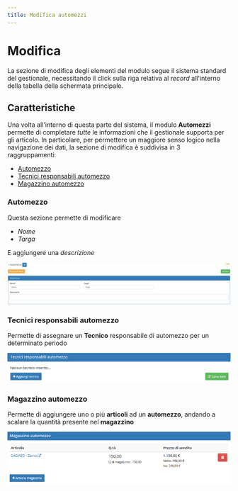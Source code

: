 ```yaml
---
title: Modifica automezzi
---
```


# Modifica

La sezione di modifica degli elementi del modulo segue il sistema standard del gestionale, necessitando il click sulla riga relativa al _record_ all'interno della tabella della schermata principale.

## Caratteristiche

Una volta all'interno di questa parte del sistema, il modulo **Automezzi** permette di completare _tutte_ le informazioni che il gestionale supporta per gli articolo. In particolare, per permettere un maggiore senso logico nella navigazione dei dati, la sezione di modifica è suddivisa in 3 raggruppamenti:

* [Automezzo](modificaautomezzi.md#automezzo)
* [Tecnici responsabili automezzo](modificaautomezzi.md#tecnici-responsabili-automezzo)
* [Magazzino automezzo](modificaautomezzi.md#magazzino-automezzo)

### Automezzo

Questa sezione permette di modificare

* _Nome_ 
* _Targa_ 

E aggiungere una _descrizione_

![Screenshot sezione automezzo](../../../.gitbook/assets/automezziautomezzi.PNG)

### Tecnici responsabili automezzo

Permette di assegnare un **Tecnico** responsabile di automezzo per un determinato periodo

![Screenshot sezione tecnici responsabili automezzo](../../../.gitbook/assets/tecniciautomezzi%20%281%29%20%282%29.PNG)

### Magazzino automezzo

Permette di aggiungere uno o più **articoli** ad un **automezzo**, andando a scalare la quantità presente nel **magazzino**

![Screenshot magazzino automezzo](../../../.gitbook/assets/magazzinoautomezzo.PNG)

